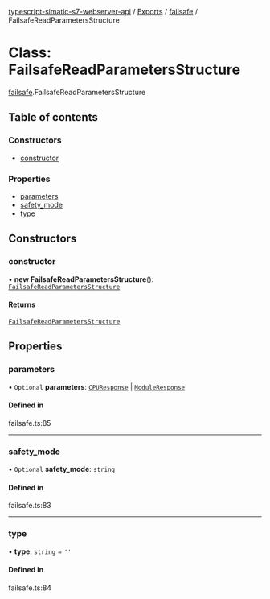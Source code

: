 [typescript-simatic-s7-webserver-api](../README.md) / [Exports](../modules.md) / [failsafe](../modules/failsafe.md) / FailsafeReadParametersStructure

# Class: FailsafeReadParametersStructure

[failsafe](../modules/failsafe.md).FailsafeReadParametersStructure

## Table of contents

### Constructors

- [constructor](failsafe.FailsafeReadParametersStructure.md#constructor)

### Properties

- [parameters](failsafe.FailsafeReadParametersStructure.md#parameters)
- [safety\_mode](failsafe.FailsafeReadParametersStructure.md#safety_mode)
- [type](failsafe.FailsafeReadParametersStructure.md#type)

## Constructors

### constructor

• **new FailsafeReadParametersStructure**(): [`FailsafeReadParametersStructure`](failsafe.FailsafeReadParametersStructure.md)

#### Returns

[`FailsafeReadParametersStructure`](failsafe.FailsafeReadParametersStructure.md)

## Properties

### parameters

• `Optional` **parameters**: [`CPUResponse`](failsafe.CPUResponse.md) \| [`ModuleResponse`](failsafe.ModuleResponse.md)

#### Defined in

failsafe.ts:85

___

### safety\_mode

• `Optional` **safety\_mode**: `string`

#### Defined in

failsafe.ts:83

___

### type

• **type**: `string` = `''`

#### Defined in

failsafe.ts:84
